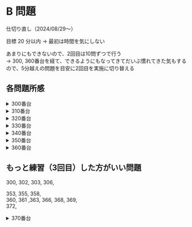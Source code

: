 # B 問題

仕切り直し（2024/08/29〜）

目標 20 分以内 -> 最初は時間を気にしない

あまりにもできないので、2回目は10問ずつで行う  
-> 300, 360番台を経て、できるようにもなってきてだいぶ慣れてきた気もするので、5分越えの問題を目安に2回目を実施に切り替える

## 各問題所感

<details>
<summary>300番台</summary>

### 300

1:  
いきなり1時間以上考えてもわからないの来たw  
回答を見た。考え方は合ってたけど実装がよくわからなかったので確認

2:  
・ずらす数(s,t)の方が外側、インデックス(i, j)は内側  
　そうでないと内側のループでずらした状態を確認できない  
・`インデックス - 足した数 + MAX項数 or 行数` ではMAX項数 or 行数✖️2までしか見れない  
　`インデックス - 足した数 + MAX項数 or 行数` にMAX項数 or 行数で割ったあまりをインデックスとするとうまくいく

この基本がわかっていないのでまたまた時間を食ってしまった。。。

### 301

1:  
とにかく丁寧に解いたところうまく行った  
B問題はとにかく丁寧、これでいこう

2:  
特にいうことはないけど、もうちょっと早くしたいな、  
と思ったけど、1回目より若干早かったからまあよし

### 302

1:  
１方向に対するアプローチをうまく書けたかな

2:  
解説見ながらもっと全探索 && もっと簡潔な書き方を学ぶ

- xとyの方向をバラすのはアリ  
- 進んだ先のインデックスを変数化する。いちいち`i + dy[d] * k`とか書かない  
- 一番内側のループで範囲外を感知、範囲外なら終了させる  
- 一度全ての文字列を取得させる→特定パターンだった時のみ出力させる  

などなど、学びは多かった。もう一回やろう。


### 303

1:  
私の回答：  
各人の配列の中に、相手の配列を作り、隣り合っていたかどうかをチェックした  
-> 隣り合っていない個数を数え上げる

解説：  
全ての組(x, y)が隣り合っているかを数え上げる

`.at(i)` だと逆にわかりにくいかな。。。。`[i]` で書こうかどうしようか

2:  
同じように作成、でも実装にすごい時間がかかってしまう  
解説の通りに数え上げていったらとても楽にできた

条件分岐しないで済むものは、極力配列を確認しながら処理をする
数え上げ系はその内容を重視しているわけではないことを覚える

→実際の配列のインデックスは内側、条件に合致しない場合はフラグを外す、等、できなかった実装ができているので上達はしている。はず。

### 304

1:  
全ケース書き出す必要がなく、for文で書けたのはよかった

2:  
同じくかけた。これは大丈夫そう。

### 305

1:  
char型の数値変換は問題なし  
基本ロジックは問題なさそうなのにflagを１ループごとに初期化させるようにして悩んでしまった。。。。

2:  
前回引っかかったところは全てパスして成功！バンザイ！！

### 306

1:
bitきたー

2:
bitのやり方は覚えていたので問題なし  
ただ、下記のような場合は `ans` だけではなく `A` も `unsigned long long` にしておく必要があることは知らなかったなあ。。。。

```
for (int i = 0; i < 64; i++) {
  cin >> A;
  ans += A << i
}
```

でもよくよく考えると下記の場合でintで出力されるのと同じことか。。。

```
int A = 7;
double B = 2;

cout << A / B << endl;
```

### 307

1:  
解説一瞬見た時のi ≠ jに気付かされた  
それ以外にもSTを足し上げていたりだとか、色々勘違いをしていた

実装しながらではなくて、実装する前に考えたほうがいいのかな

2:  
覚えていたので問題なし

### 308

1:  
落ち着いてやればOK

2:  
これも落ち着いてやれた。

### 309

1:  
解説みた  
-> 数字が分解されていないものは文字列として受け取って処理するほうが楽
　その上で外側のますがどうやって動くかを考えて書いていく

これも落ち着いてやること  
B問題はとにかく落ち着くこと、ロジックは分かっているのでそれを忠実に再現すること

2:  
解説通りに解けた。  
あとは、サイズNの文字列をスマートに作れればいいんだけど、いい関数はないものか

-> `string S(N, 'X');` でいいらしい!!

</details>

<details>
<summary>310番台</summary>

### 310



</details>

<details>
<summary>320番台</summary>

### 320

1:  
回文問題  
苦手ではないけど、今日は集中力が落ちていたな  
別の日にまたやろう

### 321

1:  
これも全探索！想定していなかったわ。。。  
解説見たら高速で解答編は二分探索を使うとのことだった。私が最初やろうとしてたのはこういうことか。うーん、このまま進めば良かった。

### 322

1:  
言うまでもなかった

### 323

1:  
降順にしてそのまま出力すれば良かった  
変なデータ型を使うのではなくて、どうやったら既存のデータ型で表現できるかを考えるのがB問題の醍醐味だな〜

### 324

1:  
long long型にするの忘れなければー！

### 325

1:  
もっと時間のところの処理を丁寧にやらないといけないな〜・・・  
両端がある計算をいつも適当にやってしまって失敗している気がする（階段の上り下りとか）

### 326

1:  
難しく考えすぎているところ、発想の転換ができたのは良かったと思おう。  
でも解説見て、単純に、数値で一個ずつ見ていけば確かに良かったなと気づく、、、、

全探索は無駄が多いと思ってしまうのか、つい避けがちだなあ

### 327

1:  
数学的知識（＋言語仕様の知識）が必要。  
- 10^18、までの数値でA^Aで表せるのはどこまでかを計算する
  15^15と16^16の間に10^18が来るので、15^15までに見たい数字があるか確認する
- pow()で計算すると浮動小数点によるズレが生じるので、for文で計算すること

### 328

1:  
数値として扱って条件を書き出して判別していたけれども、確かに文字列でゾロ目を判定した方が早かったかな  
ただ、今回初めてノートに条件を書き出したおかげで、実装自体は迷わずかけた。  
個人的には良かったと思っている

### 329

1:  
言うことなし！  
久しぶりにサクッと解けた


</details>

<details>
<summary>330番台</summary>

### 330

1:  
中央値を求める問題  
中央値がLとRの間の数でなければLとRの近い方を指す  
たまたまそんな関数があるってどこかで見たから解けたけど、、、

これもこういうもの、と覚えておかないといけない問題だなあ

### 331

1:  
ザ・全探索  
とはいえ、100全部探すのか、、、

+2ではなく、+3まで探索範囲にすればWAではなかったのか、、、、悔しい

### 332

1:  
そのまま実装すればOK  
もっと早くできる気もするけど、よく解けた

### 333

1:  
アルゴリズムを考えるのに時間がかかったけど、できて多分良かった  
別解が面白かった。これで回答してもいいかもしれない

### 334

1:  
地点系の問題は難しい！
まず、座標の中心をAにすることで簡便化する  
それから、進む座標の計算をする

ここで書いててもあまり良くなさそう、ノートにまとめたい

### 335

1:  
その前までがめちゃくちゃ難しかったんで、すごく気が抜けた

### 336

1:  
これの応用が372B  
2で割ってあまりが出ない数を出せばOK、と気づけただけでも偉い。

### 337

1:  
ABCのどれかしかないからできたが、もっときちんと `-'A'` で数値をしっかり入力すべきだったかな

### 338

1:  
体調悪いながらもまあまあできたかな

### 339

1:  
時間かかったけど、この手のマップ問題が解けるのは気持ちがいいな〜

</details>

<details>
<summary>340番台</summary>

### 340

1:  
特に問題なし

### 341

解説見ながらint->llにすればOKだったことを知る、、、、  
10^9 はllにしないといけないんでしたね。。。  
`2^8(2,147,483,647) < 10^9(10,000,000,000)`

### 342

1:  
頭がふわふわした状態で始めたため、本当にこれでいいのか？？？と疑問に思いつつの進み方になってしまった

### 343

1:  
問題が理解できておらず、ぼんやりする時間が入ってしまった、、、

### 344

1:  
なんかやっぱり頭がふわふわしているまま解いている印象  
結論：肉体的に疲れている日は頭も回らない

### 345

1:  
言語仕様の問題？
なんか、とある小数点以上の最長の整数値取得する関数がある気がする  
`(X + 9) / 10` -> `(a + b - 1) / b`  この式だ。忘れる。。

### 346

1:  
あまりにもできないので解説を見た。  
ある特定の、でも連続して出てくる文字列を探すとき、配列の文字数で割ったあまりをインデックスに使う方法なあ。忘れてた。  
345, 346どちらもこのあと使うであろうテクニックが詰まっているなあ。。。

### 347

1:  
setを使って難なく解けた

### 348

1:  
もうユークリッド距離、間違えないぞう  
とはいえ、距離を求めたらそのまま距離の最大値を確認しておけば良かった  
インデックス番号も取得するまでは頭が回ったのにねえ。

### 349

1:  
解説見ても解答アルゴリズムが同じなのにWAが出て混乱  
最終的には、本来101まで見なければならない配列に対して26しか見てなかった。そりゃ間違えるわ

やっぱり今日はボケボケだった  
肉体疲労は脳に影響する・・・・

</details>

<details>
<summary>350番台</summary>

### 350

1:  
問題なく終了。360番台が全然できない問題ばっかりだったので少しホッとした

### 351

1:  
難なく解答

### 352

1:  
時間がかかってしまったけれど、基本の方針に問題はなし  
→SとTそれぞれのインデックスを見ることにする

2:  
焦りすぎて必要な変数宣言まで消してCEになってしまった  
これがなければ5分切れていたな。。。

### 353

1:  
時間はかかったけど、なんとか解けた。

2:  
while入れないとなあ、というのはわかるけどやっぱりわからんw  
難しいなあ。。。

### 354

1:  
最初、またMapを作ろうとしたが、Map作らずとも行けることが途中で分かったので、作り直しをした。  
時間はかかってしまったけれど、それでも最後はきちっと解けたのでよしとする。

2:  
Mapは作らないぞ、という頭で行ったので早かった  
初見でも判断できるようになりたい

### 355

1:  
大体B問題で要求されるレベルが把握できるようになってきた気がする。  
同時に、それにアジャストすることもできるようになってきた気がする

2:  
最初より時間がかかってしまった  
AとBで見るものを逆にしてしまっていた、、、、

### 356

1:  
解くことはできるな、という自信はついてきた

2:  
この問題は特にいうことなし

### 357

1:  
解く方針は間違っていないけど、プラスとマイナスがよく分かっていなかった。。。  
もう少し早く解けたはずなのに

2:  
早く解けたけれども、  
`for (auto &i : a) cout << i;` の形で文字列を書き出そうとするとうまくいかないので注意

### 358

1:  
これも特にいうことなし  
けど、冷静に考えるとわざわざTを配列化する必要はなかったかな

2:  
焦ってしまってよくわからないことをやってしまった

### 359

1:  
特にいうことなし

</details>

<details>
<summary>360番台</summary>

### 360

1:  
問題文を理解することができない。。。。

2:  
やっぱり問題文を理解できていないので、時間がかかった。  
もう少し細かいところまで理解できるようになりたいな、図解がいるかな

### 361

1:  
立体図形は無理、ということであっさり解説を確認。  
なるほどね、一定区間との共通部分を確認することでいけると。

2:  
x, y, z 座標全ての共通部分がある場合はYes、ということがわかっておらず、立式で失敗  
あと、外部関数化もよくわかっていなかった

### 362

1:  
三平方の定理！傾きが-1になるところを探す、みたいに難しく考えすぎていた

2:  
三平方の定理であることがつかめればそんなに苦労はしない

### 363

1:  
日付のカウントと何人いるかのカウントを別に考える必要があるのにごっちゃになってしまった  
あと、カウントした後にループを抜けるか判断してから日を増やすこの順番が大事  
そこは一部失敗したけどまあまあできているかな

ここ何回か、先にwhileの中身の処理を書いた後にwhileで囲むやり方をしているのだけど、その方が焦らないかも

2:  
条件がごっちゃになってしまったけれども、うまくいったんじゃないかと思っている  
とはいえ、時間が1回目よりかかっているのでもう一回かな。。。

### 364

1:  
盤面系は動く方向を足してやる方法でうまくいきそう  
あとはどうやってスピードを上げるかかな、、、、

2: 
設計はうまくいっていたが、三項演算子で失敗していたな。。。  
これは何度かやって慣れていこう

### 365

1:  
`sort(x.rbegin(), x.rend());` もテンプレに入れた方がいいな。。。。

2:  
特にいうことなし

### 366

1:  
最初のロジックは良かったけれども、不要な `*` をとるロジックがよくわからず解説確認  
そうか、もう一回見て、末尾が*なら取れば良かったのね

2:  
末尾を確認する方法、文字列の長さを取得してからその最後を確認すること

### 367

1:  
int と double の調整も上手くできたと思う  
でももう少しタイム縮められたかな！

2:  
何も考えずdouble型で処理するだけでOK  
ただし、いつもうまくいくとは限らない。文字列で取得し、末尾が`0`だった場合は削除するなどした方が確実

### 368

1:  
そこそこ時間がかかったけど、while文の抜け出しをきちんと書けるようになったところは自分としても評価していいと思う

2:  
前より若干早くなった  
先にしっかり条件確認しておけばもっと早くできたかな

### 369

1:  
落ち着いていけばOK

2:  
配列2つ目の要素から前の要素との差を確認する方がスマートだったな。。。。

</details>

## もっと練習（3回目）した方がいい問題

300, 302, 303, 306,  
  
353, 355, 358,  
360, 361 ,363, 366, 368, 369,  
372,

<details>
<summary>370番台</summary>

### 370

1:  
26分越えで攻略

とはいえ夜中の回らない頭じゃこれが限界寧ろよくやったっしょ

### 371

1:  
これ絶対6分切れたな  
A問題のJiroより簡単だった。。。。

### 372

1:  
しばらく理解できなかったなあ、、、  
ある程度「こういうもの」と覚えるしかないものかも

</details>
